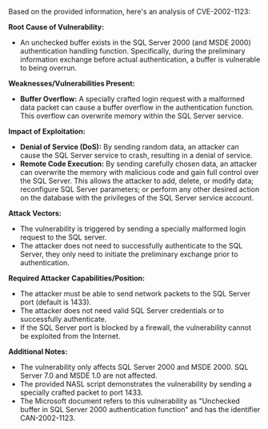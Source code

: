 Based on the provided information, here's an analysis of CVE-2002-1123:

**Root Cause of Vulnerability:**
- An unchecked buffer exists in the SQL Server 2000 (and MSDE 2000) authentication handling function. Specifically, during the preliminary information exchange before actual authentication, a buffer is vulnerable to being overrun.

**Weaknesses/Vulnerabilities Present:**
- **Buffer Overflow:** A specially crafted login request with a malformed data packet can cause a buffer overflow in the authentication function. This overflow can overwrite memory within the SQL Server service.

**Impact of Exploitation:**
- **Denial of Service (DoS):** By sending random data, an attacker can cause the SQL Server service to crash, resulting in a denial of service.
- **Remote Code Execution:** By sending carefully chosen data, an attacker can overwrite the memory with malicious code and gain full control over the SQL Server. This allows the attacker to add, delete, or modify data; reconfigure SQL Server parameters; or perform any other desired action on the database with the privileges of the SQL Server service account.

**Attack Vectors:**
- The vulnerability is triggered by sending a specially malformed login request to the SQL server.
- The attacker does not need to successfully authenticate to the SQL Server, they only need to initiate the preliminary exchange prior to authentication.

**Required Attacker Capabilities/Position:**
- The attacker must be able to send network packets to the SQL Server port (default is 1433).
- The attacker does not need valid SQL Server credentials or to successfully authenticate.
- If the SQL Server port is blocked by a firewall, the vulnerability cannot be exploited from the Internet.

**Additional Notes:**
- The vulnerability only affects SQL Server 2000 and MSDE 2000. SQL Server 7.0 and MSDE 1.0 are not affected.
- The provided NASL script demonstrates the vulnerability by sending a specially crafted packet to port 1433.
- The Microsoft document refers to this vulnerability as "Unchecked buffer in SQL Server 2000 authentication function" and has the identifier CAN-2002-1123.